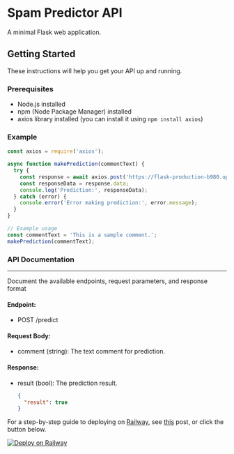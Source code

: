 # Spam Predictor API
A minimal Flask web application.
## Getting Started

These instructions will help you get your API up and running.

### Prerequisites

- Node.js installed
- npm (Node Package Manager) installed
- axios library installed (you can install it using `npm install axios`)

### Example
```js
const axios = require('axios');

async function makePrediction(commentText) {
  try {
    const response = await axios.post('https://flask-production-b980.up.railway.app/predict', {'comment': commentText});
    const responseData = response.data;
    console.log('Prediction:', responseData);
  } catch (error) {
    console.error('Error making prediction:', error.message);
  }
}

// Example usage
const commentText = 'This is a sample comment.';
makePrediction(commentText);
```
### API Documentation
----------------------
Document the available endpoints, request parameters, and response format

#### Endpoint: 
- POST /predict
#### Request Body:
- comment (string): The text comment for prediction.
#### Response:
- result (bool): The prediction result.
  ```json
  {
    "result": true
  }
  ```

For a step-by-step guide to deploying on [Railway](https://railway.app/?referralCode=alphasec), see [this](https://alphasec.io/how-to-deploy-a-python-flask-app-on-railway/) post, or click the button below.

[![Deploy on Railway](https://railway.app/button.svg)](https://railway.app/new/template/igzwwg?referralCode=alphasec)
